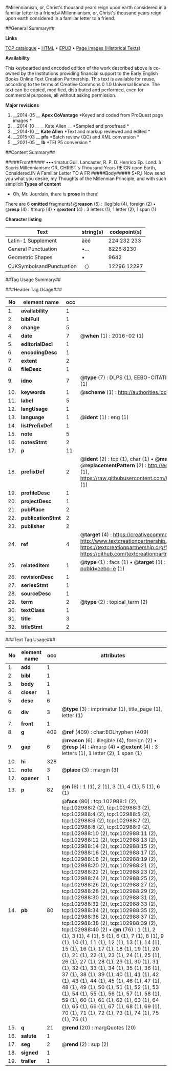 #Millennianism, or, Christ's thousand years reign upon earth considered in a familiar letter to a friend.#
Millennianism, or, Christ's thousand years reign upon earth considered in a familiar letter to a friend.

##General Summary##

**Links**

[TCP catalogue](http://www.ota.ox.ac.uk/tcp/)  • 
[HTML](http://tei.it.ox.ac.uk/tcp/Texts-HTML/free/A50/A50857.html)  • 
[EPUB](http://tei.it.ox.ac.uk/tcp/Texts-EPUB/free/A50/A50857.epub) • 
[Page images (Historical Texts)](https://historicaltexts.jisc.ac.uk/eebo-14956650e)

**Availability**

This keyboarded and encoded edition of the work described above is co-owned by the
    institutions providing financial support to the Early English Books Online Text Creation
    Partnership. This text is available for reuse, according to the terms of  Creative Commons 0 1.0 Universal
    licence. The text can be copied, modified, distributed and performed, even for commercial
    purposes, all without asking permission.

**Major revisions**

1. __2014-05 __ __Apex CoVantage__ *Keyed and coded from ProQuest page images *
1. __2014-10 __ __Kate Allen __ *Sampled and proofread *
1. __2014-10 __ __Kate Allen__ *Text and markup reviewed and edited *
1. __2015-03 __ __pfs__ *Batch review (QC) and XML conversion *
1. __2021-05 __ __lb__ *TEI P5 conversion *

##Content Summary##

#####Front#####
•••rimatur.Guil. Lancaster, R. P. D. Henrico Ep. Lond. à Sacris.Millennianism: OR, CHRIST's Thousand Years REIGN upon Earth, Considered.IN A Familiar Letter TO A FR
#####Body#####
S•R,I Now send you what you desire, my Thoughts of the Millennian Principle, and with such simplicit
**Types of content**

  * Oh, Mr. Jourdain, there is **prose** in there!

There are 6 **omitted** fragments! 
 @__reason__ (6) : illegible (4), foreign (2)  •  @__resp__ (4) : #murp (4)  •  @__extent__ (4) : 3 letters (1), 1 letter (2), 1 span (1)

**Character listing**


|Text|string(s)|codepoint(s)|
|---|---|---|
|Latin-1 Supplement|àèé|224 232 233|
|General Punctuation|•…|8226 8230|
|Geometric Shapes|▪|9642|
|CJKSymbolsandPunctuation|〈〉|12296 12297|

##Tag Usage Summary##

###Header Tag Usage###

|No|element name|occ|attributes|
|---|---|---|---|
|1.|__availability__|1||
|2.|__biblFull__|1||
|3.|__change__|5||
|4.|__date__|7| @__when__ (1) : 2016-02 (1)|
|5.|__editorialDecl__|1||
|6.|__encodingDesc__|1||
|7.|__extent__|2||
|8.|__fileDesc__|1||
|9.|__idno__|7| @__type__ (7) : DLPS (1), EEBO-CITATION (1), VID (1), EEBO-PROQUEST (1), STC (2), OCLC (1)|
|10.|__keywords__|1| @__scheme__ (1) : http://authorities.loc.gov/ (1)|
|11.|__label__|5||
|12.|__langUsage__|1||
|13.|__language__|1| @__ident__ (1) : eng (1)|
|14.|__listPrefixDef__|1||
|15.|__note__|5||
|16.|__notesStmt__|2||
|17.|__p__|11||
|18.|__prefixDef__|2| @__ident__ (2) : tcp (1), char (1)  •  @__matchPattern__ (2) : ([0-9\-]+):([0-9IVX]+) (1), (.+) (1)  •  @__replacementPattern__ (2) : http://eebo.chadwyck.com/downloadtiff?vid=$1&page=$2 (1), https://raw.githubusercontent.com/textcreationpartnership/Texts/master/tcpchars.xml#$1 (1)|
|19.|__profileDesc__|1||
|20.|__projectDesc__|1||
|21.|__pubPlace__|2||
|22.|__publicationStmt__|2||
|23.|__publisher__|2||
|24.|__ref__|4| @__target__ (4) : https://creativecommons.org/publicdomain/zero/1.0/ (1), http://www.textcreationpartnership.org/docs/. (1), https://textcreationpartnership.org/faq/#faq05 (1), https://github.com/textcreationpartnership (1)|
|25.|__relatedItem__|1| @__type__ (1) : facs (1)  •  @__target__ (1) : https://data.historicaltexts.jisc.ac.uk/view?pubId=eebo-e (1)|
|26.|__revisionDesc__|1||
|27.|__seriesStmt__|1||
|28.|__sourceDesc__|1||
|29.|__term__|2| @__type__ (2) : topical_term (2)|
|30.|__textClass__|1||
|31.|__title__|3||
|32.|__titleStmt__|2||


###Text Tag Usage###

|No|element name|occ|attributes|
|---|---|---|---|
|1.|__add__|1||
|2.|__bibl__|1||
|3.|__body__|1||
|4.|__closer__|1||
|5.|__desc__|6||
|6.|__div__|3| @__type__ (3) : imprimatur (1), title_page (1), letter (1)|
|7.|__front__|1||
|8.|__g__|409| @__ref__ (409) : char:EOLhyphen (409)|
|9.|__gap__|6| @__reason__ (6) : illegible (4), foreign (2)  •  @__resp__ (4) : #murp (4)  •  @__extent__ (4) : 3 letters (1), 1 letter (2), 1 span (1)|
|10.|__hi__|328||
|11.|__note__|3| @__place__ (3) : margin (3)|
|12.|__opener__|1||
|13.|__p__|82| @__n__ (6) : 1 (1), 2 (1), 3 (1), 4 (1), 5 (1), 6 (1)|
|14.|__pb__|80| @__facs__ (80) : tcp:102988:1 (2), tcp:102988:2 (2), tcp:102988:3 (2), tcp:102988:4 (2), tcp:102988:5 (2), tcp:102988:6 (2), tcp:102988:7 (2), tcp:102988:8 (2), tcp:102988:9 (2), tcp:102988:10 (2), tcp:102988:11 (2), tcp:102988:12 (2), tcp:102988:13 (2), tcp:102988:14 (2), tcp:102988:15 (2), tcp:102988:16 (2), tcp:102988:17 (2), tcp:102988:18 (2), tcp:102988:19 (2), tcp:102988:20 (2), tcp:102988:21 (2), tcp:102988:22 (2), tcp:102988:23 (2), tcp:102988:24 (2), tcp:102988:25 (2), tcp:102988:26 (2), tcp:102988:27 (2), tcp:102988:28 (2), tcp:102988:29 (2), tcp:102988:30 (2), tcp:102988:31 (2), tcp:102988:32 (2), tcp:102988:33 (2), tcp:102988:34 (2), tcp:102988:35 (2), tcp:102988:36 (2), tcp:102988:37 (2), tcp:102988:38 (2), tcp:102988:39 (2), tcp:102988:40 (2)  •  @__n__ (76) : 1 (1), 2 (1), 3 (1), 4 (1), 5 (1), 6 (1), 7 (1), 8 (1), 9 (1), 10 (1), 11 (1), 12 (1), 13 (1), 14 (1), 15 (1), 16 (1), 17 (1), 18 (1), 19 (1), 20 (1), 21 (1), 22 (1), 23 (1), 24 (1), 25 (1), 26 (1), 27 (1), 28 (1), 29 (1), 30 (1), 31 (1), 32 (1), 33 (1), 34 (1), 35 (1), 36 (1), 37 (1), 38 (1), 39 (1), 40 (1), 41 (1), 42 (1), 43 (1), 44 (1), 45 (1), 46 (1), 47 (1), 48 (1), 49 (1), 50 (1), 51 (1), 52 (1), 53 (1), 54 (1), 55 (1), 56 (1), 57 (1), 58 (1), 59 (1), 60 (1), 61 (1), 62 (1), 63 (1), 64 (1), 65 (1), 66 (1), 67 (1), 68 (1), 69 (1), 70 (1), 71 (1), 72 (1), 73 (1), 74 (1), 75 (1), 76 (1)|
|15.|__q__|21| @__rend__ (20) : margQuotes (20)|
|16.|__salute__|1||
|17.|__seg__|2| @__rend__ (2) : sup (2)|
|18.|__signed__|1||
|19.|__trailer__|1||
